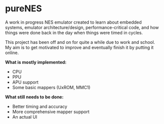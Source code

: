 # pureNES
A work in progress NES emulator created to learn about embedded systems, emulator architecture/design, performance-critical code, and how things were done back in the day when things were timed in cycles.

This project has been off and on for quite a while due to work and school. My aim is to get motivated to improve and eventually finish it by putting it online.

**What is mostly implemented:**
* CPU
* PPU
* APU support
* Some basic mappers (UxROM, MMC1)

**What still needs to be done:**
* Better timing and accuracy
* More comprehensive mapper support
* An actual UI
